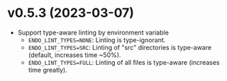 # v0.5.3 (2023-03-07)

* Support type-aware linting by environment variable
  * `ENDO_LINT_TYPES=NONE`: Linting is type-ignorant.
  * `ENDO_LINT_TYPES=SRC`: Linting of "src" directories is type-aware (default,
    increases time ~50%).
  * `ENDO_LINT_TYPES=FULL`: Linting of all files is type-aware (increases time greatly).
